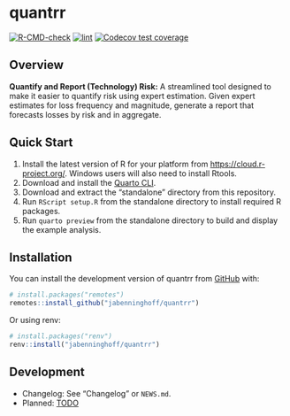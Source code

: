 
<!-- README.md is generated from README.Rmd. Please edit that file -->

# quantrr

<!-- badges: start -->

[![R-CMD-check](https://github.com/jabenninghoff/quantrr/workflows/R-CMD-check/badge.svg)](https://github.com/jabenninghoff/quantrr/actions)
[![lint](https://github.com/jabenninghoff/quantrr/workflows/lint/badge.svg)](https://github.com/jabenninghoff/quantrr/actions)
[![Codecov test
coverage](https://codecov.io/gh/jabenninghoff/quantrr/graph/badge.svg)](https://app.codecov.io/gh/jabenninghoff/quantrr)
<!-- badges: end -->

## Overview

**Quantify and Report (Technology) Risk:** A streamlined tool designed
to make it easier to quantify risk using expert estimation. Given expert
estimates for loss frequency and magnitude, generate a report that
forecasts losses by risk and in aggregate.

## Quick Start

1.  Install the latest version of R for your platform from
    <https://cloud.r-project.org/>. Windows users will also need to
    install Rtools.
2.  Download and install the [Quarto
    CLI](https://quarto.org/docs/get-started/).
3.  Download and extract the “standalone” directory from this
    repository.
4.  Run `RScript setup.R` from the standalone directory to install
    required R packages.
5.  Run `quarto preview` from the standalone directory to build and
    display the example analysis.

## Installation

You can install the development version of quantrr from
[GitHub](https://github.com/) with:

``` r
# install.packages("remotes")
remotes::install_github("jabenninghoff/quantrr")
```

Or using renv:

``` r
# install.packages("renv")
renv::install("jabenninghoff/quantrr")
```

## Development

- Changelog: See “Changelog” or `NEWS.md`.
- Planned: [TODO](TODO.md)
